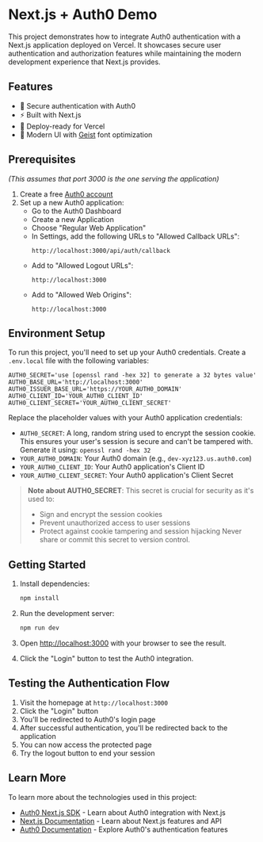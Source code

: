 # Next.js + Auth0 Demo

This project demonstrates how to integrate Auth0 authentication with a Next.js application deployed on Vercel. It showcases secure user authentication and authorization features while maintaining the modern development experience that Next.js provides.

## Features

- 🔐 Secure authentication with Auth0
- ⚡ Built with Next.js
- 🚀 Deploy-ready for Vercel
- 🎨 Modern UI with [Geist](https://vercel.com/font) font optimization

## Prerequisites

_(This assumes that port 3000 is the one serving the application)_

1. Create a free [Auth0 account](https://auth0.com/signup)
2. Set up a new Auth0 application:
   - Go to the Auth0 Dashboard
   - Create a new Application
   - Choose "Regular Web Application"
   - In Settings, add the following URLs to "Allowed Callback URLs":
     ```
     http://localhost:3000/api/auth/callback
     ```
   - Add to "Allowed Logout URLs":
     ```
     http://localhost:3000
     ```
   - Add to "Allowed Web Origins":
     ```
     http://localhost:3000
     ```

## Environment Setup

To run this project, you'll need to set up your Auth0 credentials. Create a `.env.local` file with the following variables:

```env
AUTH0_SECRET='use [openssl rand -hex 32] to generate a 32 bytes value'
AUTH0_BASE_URL='http://localhost:3000'
AUTH0_ISSUER_BASE_URL='https://YOUR_AUTH0_DOMAIN'
AUTH0_CLIENT_ID='YOUR_AUTH0_CLIENT_ID'
AUTH0_CLIENT_SECRET='YOUR_AUTH0_CLIENT_SECRET'
```

Replace the placeholder values with your Auth0 application credentials:
- `AUTH0_SECRET`: A long, random string used to encrypt the session cookie. This ensures your user's session is secure and can't be tampered with. Generate it using: `openssl rand -hex 32`
- `YOUR_AUTH0_DOMAIN`: Your Auth0 domain (e.g., `dev-xyz123.us.auth0.com`)
- `YOUR_AUTH0_CLIENT_ID`: Your Auth0 application's Client ID
- `YOUR_AUTH0_CLIENT_SECRET`: Your Auth0 application's Client Secret

> **Note about AUTH0_SECRET**: This secret is crucial for security as it's used to:
> - Sign and encrypt the session cookies
> - Prevent unauthorized access to user sessions
> - Protect against cookie tampering and session hijacking
> Never share or commit this secret to version control.

## Getting Started

1. Install dependencies:
   ```bash
   npm install
   ```

2. Run the development server:
   ```bash
   npm run dev
   ```

3. Open [http://localhost:3000](http://localhost:3000) with your browser to see the result.

4. Click the "Login" button to test the Auth0 integration.

## Testing the Authentication Flow

1. Visit the homepage at `http://localhost:3000`
2. Click the "Login" button
3. You'll be redirected to Auth0's login page
4. After successful authentication, you'll be redirected back to the application
5. You can now access the protected page
6. Try the logout button to end your session

## Learn More

To learn more about the technologies used in this project:

- [Auth0 Next.js SDK](https://auth0.com/docs/quickstart/webapp/nextjs) - Learn about Auth0 integration with Next.js
- [Next.js Documentation](https://nextjs.org/docs) - Learn about Next.js features and API
- [Auth0 Documentation](https://auth0.com/docs) - Explore Auth0's authentication features

